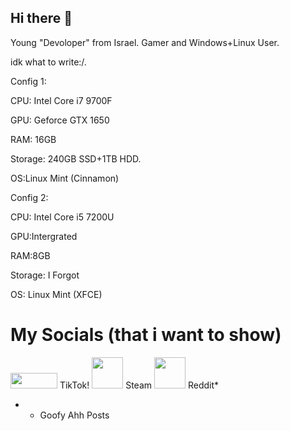 ## Hi there 👋

Young "Devoloper" from Israel. Gamer and Windows+Linux User.

idk what to write:/.

Config 1:

CPU: Intel Core i7 9700F

GPU: Geforce GTX 1650

RAM: 16GB

Storage: 240GB SSD+1TB HDD.

OS:Linux Mint (Cinnamon)



Config 2:

CPU: Intel Core i5 7200U

GPU:Intergrated

RAM:8GB

Storage: I Forgot

OS: Linux Mint (XFCE)

# My Socials (that i want to show)



[<img src='https://w7.pngwing.com/pngs/262/918/png-transparent-tiktok-button-icon.png' width="75" height="25"/>](https://www.tiktok.com/@fatarick) TikTok!
[<img src='https://github.com/user-attachments/assets/dd77cd0e-96f4-4687-bd65-fec49c2bd84e' width="50" height="50">](https://steamcommunity.com/id/fatarick/) Steam
[<img src='https://w7.pngwing.com/pngs/16/337/png-transparent-reddit-button-computer-icons-social-media-blerp-party-and-government-construction-orange-smiley-social-media.png' width="50" height="50">](https://www.reddit.com/user/Litvinsev/) Reddit*

* - Goofy Ahh Posts




